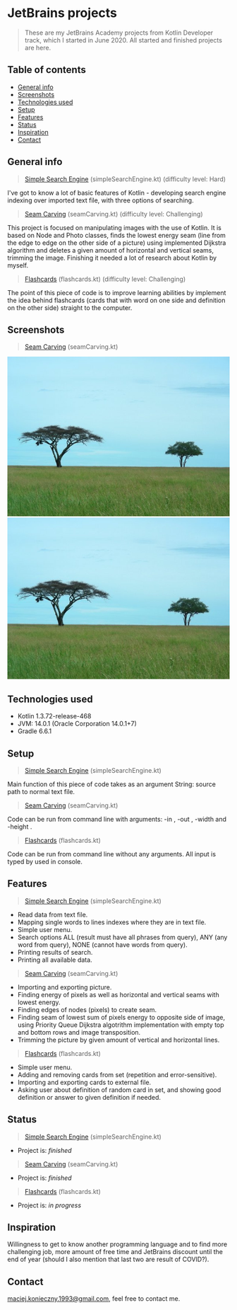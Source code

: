 # JetBrains projects
> These are my JetBrains Academy projects from Kotlin Developer track, which I started in June 2020. All started and finished projects are here.

## Table of contents
* [General info](#general-info)
* [Screenshots](#screenshots)
* [Technologies used](#technologies-used)
* [Setup](#setup)
* [Features](#features)
* [Status](#status)
* [Inspiration](#inspiration)
* [Contact](#contact)

## General info
> [Simple Search Engine](https://hyperskill.org/projects/89?track=3) (simpleSearchEngine.kt) (difficulty level: Hard)

I've got to know a lot of basic features of Kotlin - developing search engine indexing over imported text file, with three options of searching.

> [Seam Carving](https://hyperskill.org/projects/100?track=3) (seamCarving.kt) (difficulty level: Challenging)

This project is focused on manipulating images with the use of Kotlin. It is based on Node and Photo classes, finds the lowest energy seam (line from the edge to edge on the other side of a picture) using implemented Dijkstra algorithm and deletes a given amount of horizontal and vertical seams, trimming the image. Finishing it needed a lot of research about Kotlin by myself.

> [Flashcards](https://hyperskill.org/projects/83?track=3) (flashcards.kt) (difficulty level: Challenging)

The point of this piece of code is to improve learning abilities by implement the idea behind flashcards (cards that with word on one side and definition on the other side) straight to the computer.

## Screenshots
> [Seam Carving](https://hyperskill.org/projects/100?track=3) (seamCarving.kt)

![Before](./img/trees.png)
![After](./img/trees-reduced.png)

## Technologies used
* Kotlin 1.3.72-release-468 
* JVM: 14.0.1 (Oracle Corporation 14.0.1+7)
* Gradle 6.6.1

## Setup
> [Simple Search Engine](https://hyperskill.org/projects/89?track=3) (simpleSearchEngine.kt)

Main function of this piece of code takes as an argument String: source path to normal text file.

> [Seam Carving](https://hyperskill.org/projects/100?track=3) (seamCarving.kt)

Code can be run from command line with arguments: -in <relative input file path>, -out <relative output file path>, -width <vertical seams to delete> and -height <horizontal seams to delete>.

> [Flashcards](https://hyperskill.org/projects/83?track=3) (flashcards.kt)

Code can be run from command line without any arguments. All input is typed by used in console.

## Features
> [Simple Search Engine](https://hyperskill.org/projects/89?track=3) (simpleSearchEngine.kt)

* Read data from text file.
* Mapping single words to lines indexes where they are in text file.
* Simple user menu.
* Search options ALL (result must have all phrases from query), ANY (any word from query), NONE (cannot have words from query).
* Printing results of search.
* Printing all available data.

> [Seam Carving](https://hyperskill.org/projects/100?track=3) (seamCarving.kt)

* Importing and exporting picture.
* Finding energy of pixels as well as horizontal and vertical seams with lowest energy.
* Finding edges of nodes (pixels) to create seam.
* Finding seam of lowest sum of pixels energy to opposite side of image, using Priority Queue Dijkstra algotrithm implementation with empty top and bottom rows and image transposition.
* Trimming the picture by given amount of vertical and horizontal lines.

> [Flashcards](https://hyperskill.org/projects/83?track=3) (flashcards.kt)

* Simple user menu.
* Adding and removing cards from set (repetition and error-sensitive).
* Importing and exporting cards to external file.
* Asking user about definition of random card in set, and showing good definition or answer to given definition if needed.

## Status
> [Simple Search Engine](https://hyperskill.org/projects/89?track=3) (simpleSearchEngine.kt)
* Project is: _finished_

> [Seam Carving](https://hyperskill.org/projects/100?track=3) (seamCarving.kt)
* Project is: _finished_

> [Flashcards](https://hyperskill.org/projects/83?track=3) (flashcards.kt)
* Project is: _in progress_

## Inspiration
Willingness to get to know another programming language and to find more challenging job, more amount of free time and JetBrains discount until the end of year (should I also mention that last two are result of COVID?).

## Contact
maciej.konieczny.1993@gmail.com, feel free to contact me.